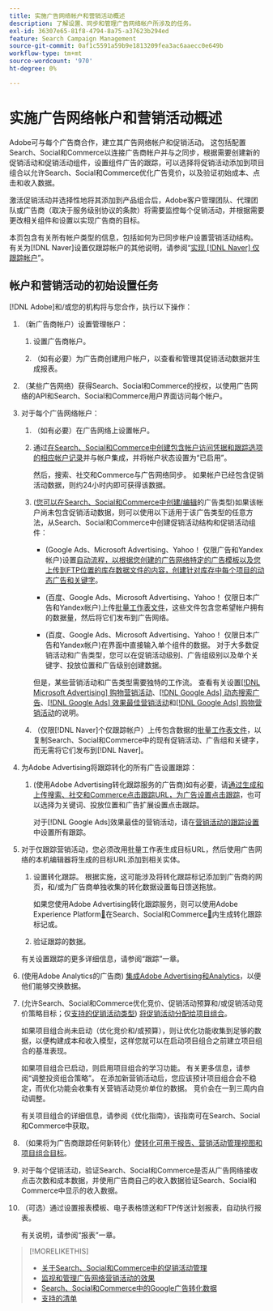 ```yaml
---
title: 实施广告网络帐户和营销活动概述
description: 了解设置、同步和管理广告网络帐户所涉及的任务。
exl-id: 36307e65-81f8-4794-8a75-a37623b294ed
feature: Search Campaign Management
source-git-commit: 0af1c5591a59b9e1813209fea3ac6aaecc0e649b
workflow-type: tm+mt
source-wordcount: '970'
ht-degree: 0%

---
```


# 实施广告网络帐户和营销活动概述

Adobe可与每个广告商合作，建立其广告网络帐户和促销活动。 这包括配置Search、Social和Commerce以连接广告商帐户并与之同步，根据需要创建新的促销活动和促销活动组件，设置组件广告的跟踪，可以选择将促销活动添加到项目组合以允许Search、Social和Commerce优化广告竞价，以及验证初始成本、点击和收入数据。

激活促销活动并选择性地将其添加到产品组合后，Adobe客户管理团队、代理团队或广告商（取决于服务级别协议的条款）将需要监控每个促销活动，并根据需要更改相关组件和设置以实现广告商的目标。

本页包含有关所有帐户类型的信息，包括如何为已同步帐户设置营销活动结构。 有关为[!DNL Naver]设置仅跟踪帐户的其他说明，请参阅“[实现 [!DNL Naver] 仅跟踪帐户](/help/search-social-commerce/campaign-management/naver-tracking-only-account-implement.md)”。

## 帐户和营销活动的初始设置任务

[!DNL Adobe]和/或您的机构将与您合作，执行以下操作：

1. （新广告商帐户）设置管理帐户：

   1. 设置广告商帐户。

   1. （如有必要）为广告商创建用户帐户，以查看和管理其促销活动数据并生成报表。

1. （某些广告网络）获得Search、Social和Commerce的授权，以使用广告网络的API和Search、Social和Commerce用户界面访问每个帐户。

1. 对于每个广告网络帐户：

   1. （如有必要）在广告网络上设置帐户。

   1. 通过[在Search、Social和Commerce中创建包含帐户访问凭据和跟踪选项的相应帐户记录](/help/search-social-commerce/campaign-management/accounts/ad-network-account-manage.md#create-account)并与帐户集成，并将帐户状态设置为“已启用”。

      然后，搜索、社交和Commerce与广告网络同步。 如果帐户已经包含促销活动数据，则约24小时内即可获得该数据。

   1. ([您可以在Search、Social和Commerce中创建/编辑](/help/search-social-commerce/introduction/supported-inventory.md)的广告类型)如果该帐户尚未包含促销活动数据，则可以使用以下适用于该广告类型的任意方法，从Search、Social和Commerce中创建促销活动结构和促销活动组件：

      * (Google Ads、Microsoft Advertising、Yahoo！ 仅限广告和Yandex帐户)设置[自动流程，以根据您创建的广告网络特定的广告模板以及您上传到FTP位置的库存数据文件的内容，创建针对库存中每个项目的动态广告和关键字](/help/search-social-commerce/campaign-management/inventory-feeds/inventory-feeds-about.md)。

      * (百度、Google Ads、Microsoft Advertising、Yahoo！ 仅限日本广告和Yandex帐户)上传[批量工作表文件](/help/search-social-commerce/campaign-management/bulksheets/bulksheet-about.md)，这些文件包含您希望帐户拥有的数据量，然后将它们发布到广告网络。

      * (百度、Google Ads、Microsoft Advertising、Yahoo！ 仅限日本广告和Yandex帐户)在界面中直接输入单个组件的数据。 对于大多数促销活动和广告类型，您可以在促销活动级别、广告组级别以及单个关键字、投放位置和广告级别创建数据。

      但是，某些营销活动和广告类型需要独特的工作流。 查看有关设置[[!DNL Microsoft Advertising] 购物营销活动](/help/search-social-commerce/campaign-management/special-workflows/microsoft-shopping-campaigns.md)、[[!DNL Google Ads] 动态搜索广告](/help/search-social-commerce/campaign-management/special-workflows/google-dynamic-search-ads.md)、[[!DNL Google Ads] 效果最佳营销活动](/help/search-social-commerce/campaign-management/special-workflows/google-performance-max-campaigns.md)和[[!DNL Google Ads] 购物营销活动](/help/search-social-commerce/campaign-management/special-workflows/google-shopping-campaigns.md)的说明。

   1. （仅限[!DNL Naver]个仅跟踪帐户）上传包含数据的[批量工作表文件](/help/search-social-commerce/campaign-management/bulksheets/bulksheet-about.md)，以复制Search、Social和Commerce中的现有促销活动、广告组和关键字，而无需将它们发布到[!DNL Naver]。

1. 为Adobe Advertising将跟踪转化的所有广告设置跟踪：

   1. (使用Adobe Advertising转化跟踪服务的广告商)如有必要，请[通过生成和上传搜索、社交和Commerce点击跟踪URL，为广告设置点击跟踪](/help/search-social-commerce/tracking/click-tracking-ways-to-generate.md)，也可以选择为关键词、投放位置和广告扩展设置点击跟踪。

      对于[!DNL Google Ads]效果最佳的营销活动，请在[营销活动的跟踪设置](/help/search-social-commerce/campaign-management/campaigns/campaign-settings-google.md)中设置所有跟踪。

1. 对于仅跟踪营销活动，您必须改用批量工作表生成目标URL，然后使用广告网络的本机编辑器将生成的目标URL添加到相关实体。

   1. 设置转化跟踪。 根据实施，这可能涉及将转化跟踪标记添加到广告商的网页，和/或为广告商单独收集的转化数据设置每日馈送拖放。

      如果您使用Adobe Advertising转化跟踪服务，则可以使用Adobe Experience Platform[&#128279;](https://experienceleague.adobe.com/docs/experience-platform/destinations/catalog/advertising/adobe-advertising-cloud.html?lang=zh-Hans)在Search、Social和Commerce[&#128279;](/help/search-social-commerce/tools/conversion-tag-generate.md)内生成转化跟踪标记或。

   1. 验证跟踪的数据。

   有关设置跟踪的更多详细信息，请参阅“跟踪”一章。

1. (使用Adobe Analytics的广告商) [集成Adobe Advertising和Analytics](https://experienceleague.adobe.com/docs/advertising/integrations/analytics/overview.html?lang=zh-Hans)，以便他们能够交换数据。

1. (允许Search、Social和Commerce优化竞价、促销活动预算和/或促销活动竞价策略目标；仅[支持的促销活动类型](/help/search-social-commerce/introduction/supported-inventory.md)) [将促销活动分配给项目组合](/help/search-social-commerce/campaign-management/campaign-assign-to-portfolio.md)。

   如果项目组合尚未启动（优化竞价和/或预算），则让优化功能收集到足够的数据，以便构建成本和收入模型，这样您就可以在启动项目组合之前建立项目组合的基准表现。

   如果项目组合已启动，则启用项目组合的学习功能。 有关更多信息，请参阅“调整投资组合策略”。 在添加新营销活动后，您应该预计项目组合会不稳定，而优化功能会收集有关营销活动竞价单位的数据。 竞价会在一到三周内自动调整。

   有关项目组合的详细信息，请参阅《优化指南》，该指南可在Search、Social和Commerce中获取。<!-- verify convention for referencing Optimization Guide here -->

1. （如果将为广告商跟踪任何新转化）[使转化可用于报告、营销活动管理视图和项目组合目标](/help/search-social-commerce/admin/conversion-metrics/conversion-metric-about.md)。

1. 对于每个促销活动，验证Search、Social和Commerce是否从广告网络接收点击次数和成本数据，并使用广告商自己的收入数据验证Search、Social和Commerce中显示的收入数据。

1. （可选）通过设置报表模板、电子表格馈送和FTP传送计划报表，自动执行报表。

   有关说明，请参阅“报表”一章。

>[!MORELIKETHIS]
>
>* [关于Search、Social和Commerce中的促销活动管理](campaign-management-about.md)
>* [监视和管理广告网络营销活动的效果](monitor-performance-campaigns.md)
>* [Search、Social和Commerce中的Google广告转化数据](google-conversion-data.md)
>* [支持的清单](/help/search-social-commerce/introduction/supported-inventory.md)
